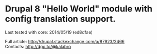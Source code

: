 Drupal 8 "Hello World" module with config translation support.
===============

Last tested with core: 2014/05/19 (ed8dfae)

Full article: http://drupal.stackexchange.com/a/87923/2466  
Contacts: http://dgo.to/@kalabro
